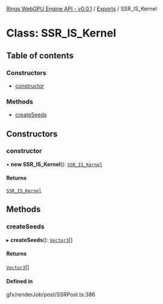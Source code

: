 [Rings WebGPU Engine API - v0.0.1](../README.md) / [Exports](../modules.md) / SSR\_IS\_Kernel

# Class: SSR\_IS\_Kernel

## Table of contents

### Constructors

- [constructor](SSR_IS_Kernel.md#constructor)

### Methods

- [createSeeds](SSR_IS_Kernel.md#createseeds)

## Constructors

### constructor

• **new SSR_IS_Kernel**(): [`SSR_IS_Kernel`](SSR_IS_Kernel.md)

#### Returns

[`SSR_IS_Kernel`](SSR_IS_Kernel.md)

## Methods

### createSeeds

▸ **createSeeds**(): [`Vector3`](Vector3.md)[]

#### Returns

[`Vector3`](Vector3.md)[]

#### Defined in

gfx/renderJob/post/SSRPost.ts:386
